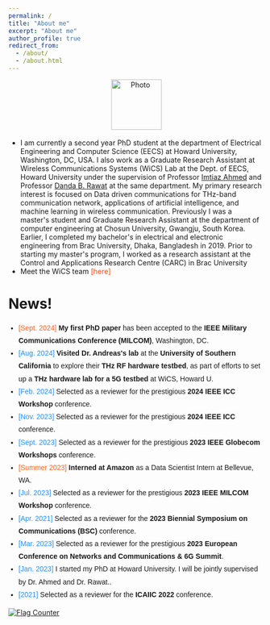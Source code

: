 ```yaml
---
permalink: /
title: "About me"
excerpt: "About me"
author_profile: true
redirect_from: 
  - /about/
  - /about.html
---
```


<p align="center"> &nbsp;<img src="https://external-preview.redd.it/hq0dafR-amZCjbi6SDhX5sbQtwbVnhnV-117WIcWQ6U.jpg?auto=webp&v=enabled&s=b0b27e7065a4de7edd52bf0e1dc2d719e78ac2fd" alt="Photo" style="height: 100px; width:100px;"></p>


- I am currently a second year PhD student at the department of Electrical Engineering and Computer Science (EECS) at Howard University, Washington, DC, USA. I also work as a Graduate Research Assistant at Wireless Communications Systems (WiCS) Lab at the Dept. of EECS, Howard University under the supervision of Professor <a href="https://www.driahmed.com/home/" target="_blank">Imtiaz Ahmed</a> and Professor <a href="https://www.rawatonline.com/" target="_blank">Danda B. Rawat</a> at the same department. My primary research interest is focused on Data driven communications for THz-band communication network, applications of artificial intelligence, and machine learning in wireless communication. Previously I was a master's student and Graduate Research Assistant at the department of computer engineering at Chosun University, Gwangju, South Korea. Earlier, I completed my bachelor's in electrical and electronic engineering from Brac University, Dhaka, Bangladesh in 2019. Prior to starting my master's program, I worked as a research assistant at the Control and Applications Research Centre (CARC) in Brac University
- Meet the WiCS team <a href="https://ieeexplore.ieee.org/document/10089512" style="color: #FF4500; text-decoration: none;" target="_blank">[here]</a>



News!
======

<ul style="font-family: 'Arial', sans-serif; line-height: 1.8; padding-left: 20px;">

  <li><span style="color: #ff621e;">[Sept. 2024]</span> <strong>My first PhD paper</strong> has been accepted to the <strong>IEEE Military Communications Conference (MILCOM)</strong>, Washington, DC.</li>

  <li><span style="color: #1E90FF;">[Aug. 2024]</span> <strong>Visited Dr. Andreas's lab</strong> at the <strong>University of Southern California</strong> to explore their <strong>THz RF hardware testbed</strong>, as part of efforts to set up a <strong>THz hardware lab for a 5G testbed</strong> at WiCS, Howard U.</li>

  <li><span style="color: #1E90FF;">[Feb. 2024]</span> Selected as a reviewer for the prestigious <strong>2024 IEEE ICC Workshop</strong> conference.</li>

  <li><span style="color: #1E90FF;">[Nov. 2023]</span> Selected as a reviewer for the prestigious <strong>2024 IEEE ICC</strong> conference.</li>

  <li><span style="color: #1E90FF;">[Sept. 2023]</span> Selected as a reviewer for the prestigious <strong>2023 IEEE Globecom Workshops</strong> conference.</li>

  <li><span style="color: #ff621e;">[Summer 2023]</span> <strong>Interned at Amazon</strong> as a Data Scientist Intern at Bellevue, WA.</li>

  <li><span style="color: #1E90FF;">[Jul. 2023]</span> Selected as a reviewer for the prestigious <strong>2023 IEEE MILCOM Workshop</strong> conference.</li>

  <li><span style="color: #1E90FF;">[Apr. 2021]</span> Selected as a reviewer for the <strong>2023 Biennial Symposium on Communications (BSC)</strong> conference.</li>

  <li><span style="color: #1E90FF;">[Mar. 2023]</span> Selected as a reviewer for the prestigious <strong>2023 European Conference on Networks and Communications & 6G Summit</strong>.</li>

  <li><span style="color: #1E90FF;">[Jan. 2023]</span> I started my PhD at Howard University. I will be jointly supervised by Dr. Ahmed and Dr. Rawat.</strong>.</li>

  <li><span style="color: #1E90FF;">[2021]</span> Selected as a reviewer for the <strong>ICAIIC 2022</strong> conference.</li>

</ul>








<a href="https://info.flagcounter.com/zBt5"><img src="https://s01.flagcounter.com/count2/zBt5/bg_FFFFFF/txt_000000/border_CCCCCC/columns_2/maxflags_10/viewers_0/labels_1/pageviews_1/flags_0/percent_0/" alt="Flag Counter" border="0"></a>
